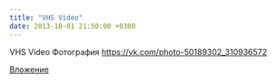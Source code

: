 ```yaml
---
title: "VHS Video"
date: 2013-10-01 21:50:00 +0300
---
```


VHS Video
Фотография
https://vk.com/photo-50189302_310936572

[Вложение](https://vk.com/photo-50189302_310936572)
